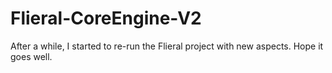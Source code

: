 # Flieral-CoreEngine-V2
After a while, I started to re-run the Flieral project with new aspects. Hope it goes well.
